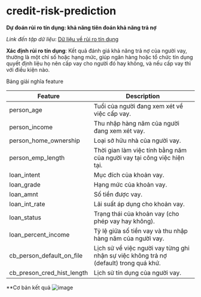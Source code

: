 # credit-risk-prediction

**Dự đoán rủi ro tín dụng: khả năng tiên đoán khả năng trả nợ**

*Link đến tập dữ liệu*: [Dữ liệu về rủi ro tín dụng](https://www.kaggle.com/datasets/laotse/credit-risk-dataset)

**Xác định rủi ro tín dụng**: Kết quả đánh giá khả năng trả nợ của người vay, thường là một chỉ số hoặc hạng mức, giúp ngân hàng hoặc tổ chức tín dụng quyết định liệu họ nên cấp vay cho người đó hay không, và nếu cấp vay thì với điều kiện nào.

Bảng giải nghĩa feature

| Feature                         | Description                                     |
|---------------------------------|-------------------------------------------------|
| person_age                      | Tuổi của người đang xem xét về việc cấp vay.  |
| person_income                   | Thu nhập hàng năm của người đang xem xét vay.  |
| person_home_ownership           | Loại sở hữu nhà của người vay.                 |
| person_emp_length               | Thời gian làm việc tính bằng năm của người vay tại công việc hiện tại. |
| loan_intent                     | Mục đích của khoản vay.                        |
| loan_grade                      | Hạng mức của khoản vay.                        |
| loan_amnt                       | Số tiền được vay.                              |
| loan_int_rate                   | Lãi suất áp dụng cho khoản vay.                |
| loan_status                     | Trạng thái của khoản vay (cho phép vay hay không). |
| loan_percent_income             | Tỷ lệ giữa số tiền vay và thu nhập hàng năm của người vay. |
| cb_person_default_on_file       | Lịch sử về việc người vay từng ghi nhận sự việc không trả nợ (default) trong quá khứ. |
| cb_preson_cred_hist_length      | Lịch sử tín dụng của người vay.     |

**Cơ bản kết quả
![image](https://github.com/ChiThang-50Cent/credit-risk-prediction/assets/62085284/c200a418-bcbb-4732-8d7b-fa206ebdfa40)
